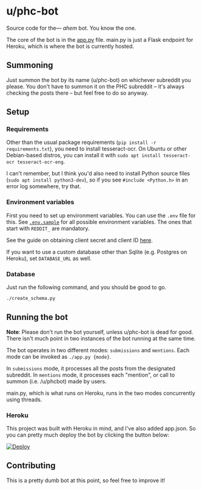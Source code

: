# u/phc-bot

Source code for the&mdash; *ahem* bot. You know the one.

The core of the bot is in the [app.py][1] file. main.py is just a Flask endpoint for Heroku, which is where the bot
is currently hosted.

## Summoning

Just summon the bot by its name (u/phc-bot) on whichever subreddit you please. You don't have to summon it on
the PHC subreddit &ndash; it's always checking the posts there &ndash; but feel free to do so anyway.

## Setup

### Requirements

Other than the usual package requirements (`pip install -r requirements.txt`), you need to install tesseract-ocr.
On Ubuntu or other Debian-based distros, you can install it with `sudo apt install tesseract-ocr tesseract-ocr-eng`.

I can't remember, but I think you'd also need to install Python source files (`sudo apt install python3-dev`),
so if you see `#include <Python.h>` in an error log somewhere, try that.

### Environment variables
First you need to set up environment variables. You can use the `.env` file for this. See [`.env.sample`][2]
for all possible environment variables. The ones that start with `REDDIT_` are mandatory.

See the guide on obtaining client secret and client ID [here][3].

If you want to use a custom database other than Sqlite (e.g. Postgres on Heroku), set `DATABASE_URL` as well.

### Database

Just run the following command, and you should be good to go.

```bash
./create_schema.py
```

## Running the bot

**Note**: Please don't run the bot yourself, unless u/phc-bot is dead for good. There isn't much point in
two instances of the bot running at the same time.

The bot operates in two different modes: `submissions` and `mentions`. Each mode can be invoked as `./app.py {mode}`.

In `submissions` mode, it processes all the posts from the designated subreddit.
In `mentions` mode, it processes each "mention", or call to summon (i.e. /u/phcbot) made by users.

main.py, which is what runs on Heroku, runs in the two modes concurrently using threads.

### Heroku

This project was built with Heroku in mind, and I've also added app.json. So you can pretty much deploy the bot
by clicking the button below:

[![Deploy](https://www.herokucdn.com/deploy/button.svg)](https://heroku.com/deploy)

## Contributing

This is a pretty dumb bot at this point, so feel free to improve it!

[1]: app.py
[2]: .env.sample
[3]: https://github.com/reddit-archive/reddit/wiki/OAuth2-Quick-Start-Example
[3]: https://github.com/reddit-archive/reddit/wiki/OAuth2-Quick-Start-Example
[4]: https://heroku.com/deploy
